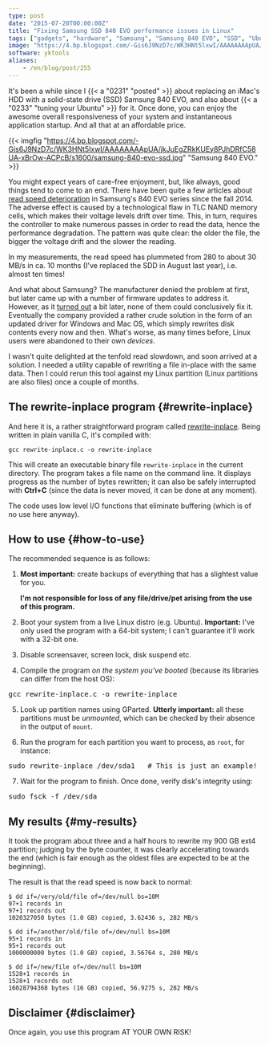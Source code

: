 ```yaml
---
type: post
date: "2015-07-20T00:00:00Z"
title: "Fixing Samsung SSD 840 EVO performance issues in Linux"
tags: ["gadgets", "hardware", "Samsung", "Samsung 840 EVO", "SSD", "Ubuntu", "yktools"]
image: "https://4.bp.blogspot.com/-Gis6J9NzD7c/WK3HNt5lxwI/AAAAAAAApUA/jkJuEgZRkKUEy8PJhDRfC58UA-xBrOw-ACPcB/s1600/samsung-840-evo-ssd.jpg"
software: yktools
aliases:
    - /en/blog/post/255
---
```


It's been a while since I {{< a "0231" "posted" >}} about replacing an iMac's HDD with a solid-state drive (SSD) Samsung 840 EVO, and also about {{< a "0233" "tuning your Ubuntu" >}} for it. Once done, you can enjoy the awesome overall responsiveness of your system and instantaneous application startup. And all that at an affordable price.

<!--more-->

{{< imgfig "https://4.bp.blogspot.com/-Gis6J9NzD7c/WK3HNt5lxwI/AAAAAAAApUA/jkJuEgZRkKUEy8PJhDRfC58UA-xBrOw-ACPcB/s1600/samsung-840-evo-ssd.jpg" "Samsung 840 EVO." >}}

You might expect years of care-free enjoyment, but, like always, good things tend to come to an end. There have been quite a few articles about [read speed deterioration](http://www.extremetech.com/computing/190746-samsung-840-evo-has-serious-performance-bug-fix-on-the-way) in Samsung's 840 EVO series since the fall 2014. The adverse effect is caused by a technological flaw in TLC NAND memory cells, which makes their voltage levels drift over time. This, in turn, requires the controller to make numerous passes in order to read the data, hence the performance degradation. The pattern was quite clear: the older the file, the bigger the voltage drift and the slower the reading.

In my measurements, the read speed has plummeted from 280 to about 30  MB/s in ca. 10 months (I've replaced the SDD in August last year), i.e. almost ten times!

And what about Samsung? The manufacturer denied the problem at first, but later came up with a number of firmware updates to address it. However, as it [turned out](http://www.anandtech.com/show/8997/samsung-releases-statement-on-840-evo-performance-another-fix-is-in-the-works) a bit later, none of them could conclusively fix it. Eventually the company provided a rather crude solution in the form of an updated driver for Windows and Mac OS, which simply rewrites disk contents every now and then. What's worse, as many times before, Linux users were abandoned to their own *devices*.

I wasn't quite delighted at the tenfold read slowdown, and soon arrived at a solution. I needed a utility capable of rewriting a file in-place with the same data. Then I could rerun this tool against my Linux partition (Linux partitions are also files) once a couple of months.

## The rewrite-inplace program {#rewrite-inplace}

And here it is, a rather straightforward program called [rewrite-inplace](https://github.com/yktoo/yktools/blob/master/rewrite-inplace.c). Being written in plain vanilla C, it's compiled with:

    gcc rewrite-inplace.c -o rewrite-inplace

This will create an executable binary file `rewrite-inplace` in the current directory. The program takes a file name on the command line. It displays progress as the number of bytes rewritten; it can also be safely interrupted with **Ctrl+C** (since the data is never moved, it can be done at any moment).

The code uses low level I/O functions that eliminate buffering (which is of no use here anyway).

## How to use {#how-to-use}

The recommended sequence is as follows:

1. **Most important:** create backups of everything that has a slightest value for you.

   **I'm not responsible for loss of any file/drive/pet arising from the use of this program.**

2. Boot your system from a live Linux distro (e.g. Ubuntu). **Important:** I've only used the program with a 64-bit system; I can't guarantee it'll work with a 32-bit one.

3. Disable screensaver, screen lock, disk suspend etc.

4. Compile the program *on the system you've booted* (because its libraries can differ from the host OS):
<pre>gcc rewrite-inplace.c -o rewrite-inplace</pre>

5. Look up partition names using GParted. **Utterly important:** all these partitions must be *unmounted*, which can be checked by their absence in the output of `mount`.

6. Run the program for each partition you want to process, as `root`, for instance:
<pre>sudo rewrite-inplace /dev/sda1   # This is just an example!</pre>

7. Wait for the program to finish. Once done, verify disk's integrity using:
<pre>sudo fsck -f /dev/sda<partition></pre>

## My results {#my-results}

It took the program about three and a half hours to rewrite my 900 GB ext4 partition; judging by the byte counter, it was clearly accelerating towards the end (which is fair enough as the oldest files are expected to be at the beginning).

The result is that the read speed is now back to normal:

~~~
$ dd if=/very/old/file of=/dev/null bs=10M
97+1 records in
97+1 records out
1020327050 bytes (1.0 GB) copied, 3.62436 s, 282 MB/s

$ dd if=/another/old/file of=/dev/null bs=10M
95+1 records in
95+1 records out
1000000000 bytes (1.0 GB) copied, 3.56764 s, 280 MB/s

$ dd if=/new/file of=/dev/null bs=10M
1528+1 records in
1528+1 records out
16028794368 bytes (16 GB) copied, 56.9275 s, 282 MB/s
~~~

## Disclaimer {#disclaimer}

Once again, you use this program AT YOUR OWN RISK!

